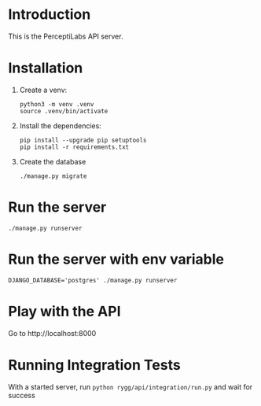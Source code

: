 # Introduction 
This is the PerceptiLabs API server.

# Installation
1. Create a venv:
    ```
    python3 -m venv .venv
    source .venv/bin/activate
    ```

2. Install the dependencies:
    ```
    pip install --upgrade pip setuptools
    pip install -r requirements.txt
    ```

3. Create the database
    ```
    ./manage.py migrate
    ```

# Run the server
```
./manage.py runserver
```

# Run the server with env variable
```
DJANGO_DATABASE='postgres' ./manage.py runserver
```

# Play with the API
Go to http://localhost:8000

# Running Integration Tests
With a started server, run `python rygg/api/integration/run.py` and
wait for success
